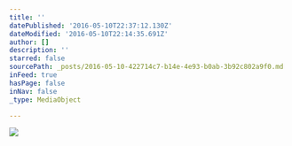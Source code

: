 ```yaml
---
title: ''
datePublished: '2016-05-10T22:37:12.130Z'
dateModified: '2016-05-10T22:14:35.691Z'
author: []
description: ''
starred: false
sourcePath: _posts/2016-05-10-422714c7-b14e-4e93-b0ab-3b92c802a9f0.md
inFeed: true
hasPage: false
inNav: false
_type: MediaObject

---
```

![](https://the-grid-user-content.s3-us-west-2.amazonaws.com/5e0358d3-ee9f-4f35-9d36-b5ade3dbf0c3.jpg)